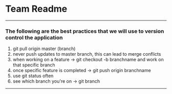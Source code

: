 # Team Readme
---
### The following are the best practices that we will use to version control the application

1. git pull origin master (branch)
2. never push updates to master branch, this can lead to merge conflicts
3. when working on a feature -> git checkout -b branchname and work on that specific branch
4. once specific feature is completed -> git push origin branchname
5. use git status often
6. see which branch you're on -> git branch
---
